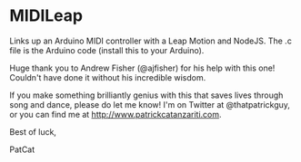 MIDILeap
========

Links up an Arduino MIDI controller with a Leap Motion and NodeJS. The .c file is the Arduino code (install this to your Arduino).

Huge thank you to Andrew Fisher (@ajfisher) for his help with this one! Couldn't have done it without his incredible wisdom.

If you make something brilliantly genius with this that saves lives through song and dance, please do let me know! I'm on Twitter at @thatpatrickguy, or you can find me at http://www.patrickcatanzariti.com.

Best of luck,

PatCat
